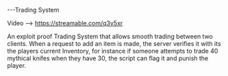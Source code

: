 ---Trading System



Video --> https://streamable.com/q3v5xr



An exploit proof Trading System that allows smooth trading between two clients. When a request to add an item is made,
the server verifies it with its the players current Inventory, for instance if someone attempts to trade 40 mythical
knifes when they have 30, the script can flag it and punish the player.
